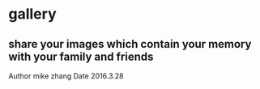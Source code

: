# gallery
share your images which contain your memory with your family and friends
-----------------------------------------------------------------------------------------------------------------------------------------
Author mike zhang
Date 2016.3.28
